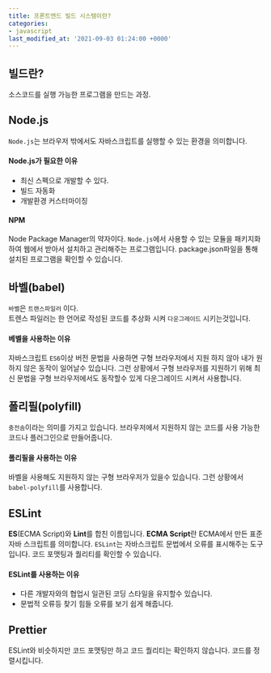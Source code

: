 ```yaml
---
title: 프론트엔드 빌드 시스템이란?
categories:
- javascript
last_modified_at: '2021-09-03 01:24:00 +0000'
---
```


## 빌드란?
소스코드를 실행 가능한 프로그램을 만드는 과정.

## Node.js
`Node.js`는 브라우저 밖에서도 자바스크립트를 실행할 수 있는 환경을 의미합니다.

#### Node.js가 필요한 이유
* 최신 스펙으로 개발할 수 있다.
* 빌드 자동화
* 개발환경 커스터마이징

#### NPM
Node Package Manager의 약자이다.
`Node.js`에서 사용할 수 있는 모듈을 패키지화하여 웹에서 받아서 설치하고 관리해주는 프로그램입니다.
package.json파일을 통해 설치된 프로그램을 확인할 수 있습니다.
## 바벨(babel)
`바벨`은 `트랜스파일러` 이다.   
트렌스 파일러는 한 언어로 작성된 코드를 추상화 시켜 `다운그레이드` 시키는것입니다.

#### 베벨을 사용하는 이유
자바스크립트 `ES6`이상 버전 문법을 사용하면 구형 브라우저에서 지원 하지 않아 내가 원하지 않은 동작이 일어날수 있습니다.
그런 상황에서 구형 브라우저를 지원하기 위해 최신 문법을 구형 브라우저에서도 동작할수 있게 다운그레이드 시켜서 사용합니다.

## 폴리필(polyfill)
`충전솜`이라는 의미를 가지고 있습니다.
브라우저에서 지원하지 않는 코드를 사용 가능한 코드나 플러그인으로 만들어줍니다.

#### 폴리필을 사용하는 이유
바벨을 사용해도 지원하지 않는 구형 브라우저가 있을수 있습니다.
그런 상황에서 `babel-polyfill`를 사용합니다.

## ESLint
**ES**(ECMA Script)와 **Lint**를 합친 이름입니다.
**ECMA Script**란 ECMA에서 만든 표준 자바 스크립트를 의미합니다.
`ESLint`는 자바스크립트 문법에서 오류를 표시해주는 도구입니다.
코드 포맷팅과 퀄리티를 확인할 수 있습니다.

#### ESLint를 사용하는 이유
* 다른 개발자와의 협업시 일관된 코딩 스타일을 유지할수 있습니다.
* 문법적 오류등 찾기 힘들 오류를 보기 쉽게 해줍니다. 

## Prettier
ESLint와 비슷하지만  코드 포맷팅만 하고 코드 퀄리티는 확인하지 않습니다.
코드를 정렬시킵니다.
